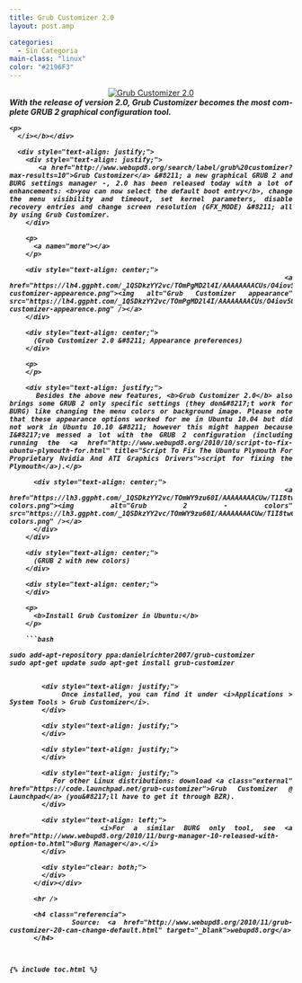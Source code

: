 ```yaml
---
title: Grub Customizer 2.0
layout: post.amp

categories:
  - Sin Categoria
main-class: "linux"
color: "#2196F3"
---
```

<div lang="en">
  <div style="text-align: center;">
    <a href="https://lh3.ggpht.com/_1QSDkzYY2vc/TOmPPw_WKsI/AAAAAAAACUo/3JHDf60vuSc/grub-customizer-2.0.png"><img alt="Grub Customizer 2.0" src="https://lh3.ggpht.com/_1QSDkzYY2vc/TOmPPw_WKsI/AAAAAAAACUo/3JHDf60vuSc/s400/grub-customizer-2.0.png" /></a>
  </div>

  <div style="text-align: justify;">
    <b><i>With the release of version 2.0, Grub Customizer becomes the most complete GRUB 2 graphical configuration tool.</p>

    <p>
      </i></b></div>

      <div style="text-align: justify;">
        <div style="text-align: justify;">
          <a href="http://www.webupd8.org/search/label/grub%20customizer?max-results=10">Grub Customizer</a> &#8211; a new graphical GRUB 2 and BURG settings manager -, 2.0 has been released today with a lot of enhancements: <b>you can now select the default boot entry</b>, change the menu visibility and timeout, set kernel parameters, disable recovery entries and change screen resolution (GFX_MODE) &#8211; all by using Grub Customizer.
        </div>

        <p>
          <a name="more"></a>
        </p>

        <div style="text-align: center;">
          <a href="https://lh4.ggpht.com/_1QSDkzYY2vc/TOmPgMD2l4I/AAAAAAAACUs/O4iov5Q5lMY/grub-customizer-appearence.png"><img alt="Grub Customizer appearance" src="https://lh4.ggpht.com/_1QSDkzYY2vc/TOmPgMD2l4I/AAAAAAAACUs/O4iov5Q5lMY/s400/grub-customizer-appearence.png" /></a>
        </div>

        <div style="text-align: center;">
          (Grub Customizer 2.0 &#8211; Appearance preferences)
        </div>

        <p>
        </p>

        <div style="text-align: justify;">
          Besides the above new features, <b>Grub Customizer 2.0</b> also brings some GRUB 2 only specific settings (they don&#8217;t work for BURG) like changing the menu colors or background image. Please note that these appearance options worked for me in Ubuntu 10.04 but did not work in Ubuntu 10.10 &#8211; however this might happen because I&#8217;ve messed a lot with the GRUB 2 configuration (including running the <a href="http://www.webupd8.org/2010/10/script-to-fix-ubuntu-plymouth-for.html" title="Script To Fix The Ubuntu Plymouth For Proprietary Nvidia And ATI Graphics Drivers">script for fixing the Plymouth</a>).</p>

          <div style="text-align: center;">
            <a href="https://lh3.ggpht.com/_1QSDkzYY2vc/TOmWY9zu60I/AAAAAAAACUw/T1I8twGbj9g/grub2-colors.png"><img alt="Grub 2 - colors" src="https://lh3.ggpht.com/_1QSDkzYY2vc/TOmWY9zu60I/AAAAAAAACUw/T1I8twGbj9g/s288/grub2-colors.png" /></a>
          </div>
        </div>

        <div style="text-align: center;">
          (GRUB 2 with new colors)
        </div>

        <div style="text-align: center;">
        </div>

        <p>
          <b>Install Grub Customizer in Ubuntu:</b>
        </p>

        ```bash
<code>sudo add-apt-repository ppa:danielrichter2007/grub-customizer
sudo apt-get update
sudo apt-get install grub-customizer</code>
```

        <div style="text-align: justify;">
          Once installed, you can find it under <i>Applications > System Tools > Grub Customizer</i>.
        </div>

        <div style="text-align: justify;">
        </div>

        <div style="text-align: justify;">
        </div>

        <div style="text-align: justify;">
          For other Linux distributions: download <a class="external" href="https://code.launchpad.net/grub-customizer">Grub Customizer @ Launchpad</a> (you&#8217;ll have to get it through BZR).
        </div>

        <div style="text-align: left;">
          <i>For a similar BURG only tool, see <a href="http://www.webupd8.org/2010/11/burg-manager-10-released-with-option-to.html">Burg Manager</a>.</i>
        </div>

        <div style="clear: both;">
        </div>
      </div></div>

      <hr />

      <h4 class="referencia">
        Source: <a href="http://www.webupd8.org/2010/11/grub-customizer-20-can-change-default.html" target="_blank">webupd8.org</a>
      </h4>



{% include toc.html %}
